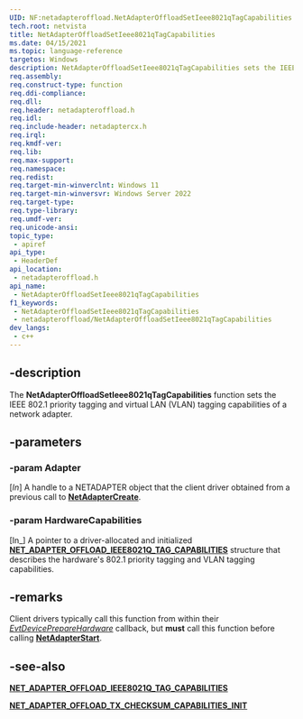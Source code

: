 ```yaml
---
UID: NF:netadapteroffload.NetAdapterOffloadSetIeee8021qTagCapabilities
tech.root: netvista
title: NetAdapterOffloadSetIeee8021qTagCapabilities
ms.date: 04/15/2021
ms.topic: language-reference
targetos: Windows
description: NetAdapterOffloadSetIeee8021qTagCapabilities sets the IEEE 802.1 priority and VLAN tagging capabilities of a network adapter.
req.assembly: 
req.construct-type: function
req.ddi-compliance: 
req.dll: 
req.header: netadapteroffload.h
req.idl: 
req.include-header: netadaptercx.h
req.irql: 
req.kmdf-ver: 
req.lib: 
req.max-support: 
req.namespace: 
req.redist: 
req.target-min-winverclnt: Windows 11
req.target-min-winversvr: Windows Server 2022
req.target-type: 
req.type-library: 
req.umdf-ver: 
req.unicode-ansi: 
topic_type:
 - apiref
api_type:
 - HeaderDef
api_location:
 - netadapteroffload.h
api_name:
 - NetAdapterOffloadSetIeee8021qTagCapabilities
f1_keywords:
 - NetAdapterOffloadSetIeee8021qTagCapabilities
 - netadapteroffload/NetAdapterOffloadSetIeee8021qTagCapabilities
dev_langs:
 - c++
---
```


## -description

The **NetAdapterOffloadSetIeee8021qTagCapabilities** function sets the IEEE 802.1 priority tagging and virtual LAN (VLAN) tagging capabilities of a network adapter.

## -parameters

### -param Adapter

[_In_] A handle to a NETADAPTER object that the client driver obtained from a previous call to [**NetAdapterCreate**](../netadapter/nf-netadapter-netadaptercreate.md).

### -param HardwareCapabilities

[In_] A pointer to a driver-allocated and initialized [**NET_ADAPTER_OFFLOAD_IEEE8021Q_TAG_CAPABILITIES**](ns-netadapteroffload-net_adapter_offload_ieee8021q_tag_capabilities.md) structure that describes the hardware's 802.1 priority tagging and VLAN tagging capabilities.

## -remarks

Client drivers typically call this function from within their [*EvtDevicePrepareHardware*](../wdfdevice/nc-wdfdevice-evt_wdf_device_prepare_hardware.md) callback, but **must** call this function before calling [**NetAdapterStart**](../netadapter/nf-netadapter-netadapterstart.md).

## -see-also

[**NET_ADAPTER_OFFLOAD_IEEE8021Q_TAG_CAPABILITIES**](ns-netadapteroffload-net_adapter_offload_ieee8021q_tag_capabilities.md)

[**NET_ADAPTER_OFFLOAD_TX_CHECKSUM_CAPABILITIES_INIT**](nf-netadapteroffload-net_adapter_offload_ieee8021q_tag_capabilities_init.md)

